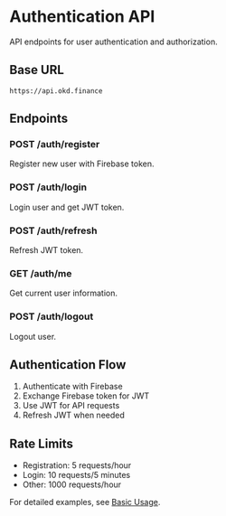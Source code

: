 # Authentication API

API endpoints for user authentication and authorization.

## Base URL
```
https://api.okd.finance
```

## Endpoints

### POST /auth/register
Register new user with Firebase token.

### POST /auth/login  
Login user and get JWT token.

### POST /auth/refresh
Refresh JWT token.

### GET /auth/me
Get current user information.

### POST /auth/logout
Logout user.

## Authentication Flow

1. Authenticate with Firebase
2. Exchange Firebase token for JWT
3. Use JWT for API requests
4. Refresh JWT when needed

## Rate Limits

- Registration: 5 requests/hour
- Login: 10 requests/5 minutes
- Other: 1000 requests/hour

For detailed examples, see [Basic Usage](/en/examples/basic-usage). 